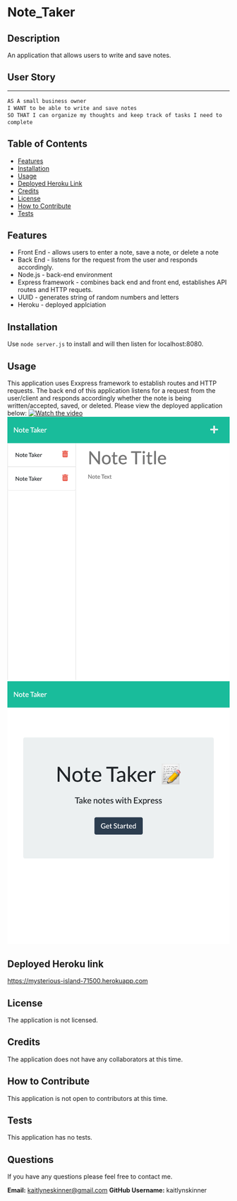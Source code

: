 # Note_Taker

## Description
An application that allows users to write and save notes.

## User Story
***
```
AS A small business owner
I WANT to be able to write and save notes
SO THAT I can organize my thoughts and keep track of tasks I need to complete
```

 ## Table of Contents
  * [Features](#features)
  * [Installation](#installation)
  * [Usage](#usage)
  * [Deployed Heroku Link](#deployedherokulink)
  * [Credits](#credits)
  * [License](#license)
  * [How to Contribute](#howtocontribute)
  * [Tests](#tests)
  
  ## Features
  * Front End - allows users to enter a note, save a note, or delete a note
  * Back End - listens for the request from the user and responds accordingly.
  * Node.js - back-end environment
  * Express framework - combines back end and front end, establishes API routes and HTTP requets.
  * UUID - generates string of random numbers and letters
  * Heroku - deployed applciation


  ## Installation
  Use ```node server.js``` to install and will then listen for localhost:8080.

  ## Usage 
  This application uses Exxpress framework to establish routes and HTTP requests. The back end of this application listens for a request from the user/client and responds accordingly whether the note is being written/accepted, saved, or deleted. Please view the deployed application below:
  [![Watch the video](https://img.youtube.com/vi//0.jpg)](https://www.youtube.com/watch?v=)
  ![Deployed Application](https://github.com/KaitlynSkinner/Note_Taker/blob/708bdeba5c5d73c03f55c8152e83fc59b11e340a/public/assets/images/localhost_3000_notes.png?raw=true)
  ![Deployed Application](https://github.com/KaitlynSkinner/Note_Taker/blob/708bdeba5c5d73c03f55c8152e83fc59b11e340a/public/assets/images/_Users_kaitlynskinner_Desktop_School_Challenges_Note_Taker_public_index.html.png?raw=true)

  ## Deployed Heroku link
  https://mysterious-island-71500.herokuapp.com 

  ## License
  The application is not licensed.

  ## Credits
  The application does not have any collaborators at this time.
     
  ## How to Contribute
  This application is not open to contributors at this time.

  ## Tests
  This application has no tests.

  ## Questions
  If you have any questions please feel free to contact me.

  **Email:** kaitlyneskinner@gmail.com
  **GitHub Username:**  kaitlynskinner

